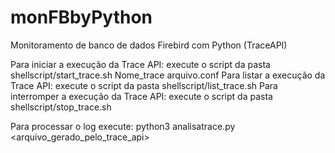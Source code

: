 # monFBbyPython
Monitoramento de banco de dados Firebird com Python (TraceAPI)

Para iniciar a execução da Trace API: execute o script da pasta shellscript/start_trace.sh Nome_trace arquivo.conf
Para listar a execução da Trace API: execute o script da pasta shellscript/list_trace.sh
Para interromper a execução da Trace API: execute o script da pasta shellscript/stop_trace.sh <id>

Para processar o log execute:
python3 analisatrace.py <arquivo_gerado_pelo_trace_api>
